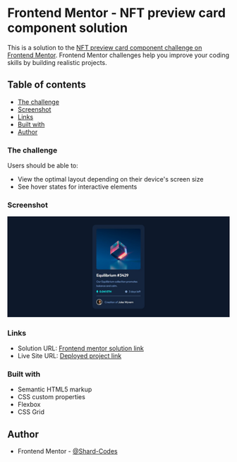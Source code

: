 # Frontend Mentor - NFT preview card component solution

This is a solution to the [NFT preview card component challenge on Frontend Mentor](https://www.frontendmentor.io/challenges/nft-preview-card-component-SbdUL_w0U). Frontend Mentor challenges help you improve your coding skills by building realistic projects. 

## Table of contents

  - [The challenge](#the-challenge)
  - [Screenshot](#screenshot)
  - [Links](#links)
  - [Built with](#built-with)
  - [Author](#author)

### The challenge

Users should be able to:

- View the optimal layout depending on their device's screen size
- See hover states for interactive elements

### Screenshot

![](images/webpage.jpg)

### Links

- Solution URL: [Frontend mentor solution link](https://www.frontendmentor.io/challenges/nft-preview-card-component-SbdUL_w0U/hub/nft-preview-card-component-UipqxrvsV_)
- Live Site URL: [Deployed project link](https://nft-card-component-new.netlify.app/)

### Built with

- Semantic HTML5 markup
- CSS custom properties
- Flexbox
- CSS Grid

## Author

- Frontend Mentor - [ @Shard-Codes](https://www.frontendmentor.io/profile/Shard-Codes)